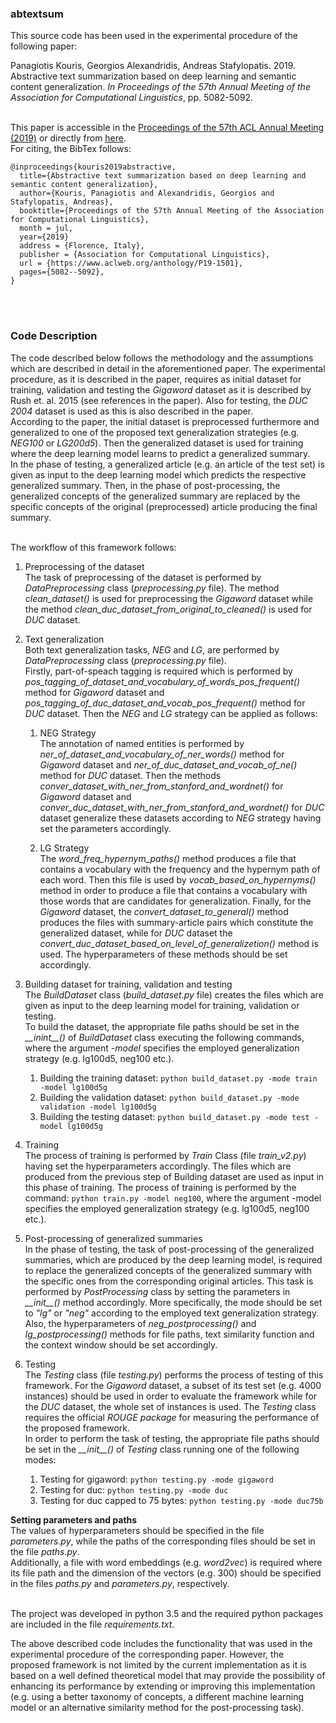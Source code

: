 ### abtextsum
This source code has been used in the experimental procedure of the following paper:

Panagiotis Kouris, Georgios Alexandridis, Andreas Stafylopatis. 2019. Abstractive text summarization based on deep learning and semantic content generalization. _In Proceedings of the 57th Annual Meeting of the Association for Computational Linguistics_, pp. 5082-5092.<br/>
<br/>


This paper is accessible in the [Proceedings of the 57th ACL Annual Meeting (2019)](https://www.aclweb.org/anthology/events/acl-2019/) or directly from [here](https://www.aclweb.org/anthology/P19-1501). 
<br/> For citing, the BibTex follows:
```
@inproceedings{kouris2019abstractive,
  title={Abstractive text summarization based on deep learning and semantic content generalization},
  author={Kouris, Panagiotis and Alexandridis, Georgios and Stafylopatis, Andreas},
  booktitle={Proceedings of the 57th Annual Meeting of the Association for Computational Linguistics},
  month = jul,
  year={2019}
  address = {Florence, Italy},
  publisher = {Association for Computational Linguistics},
  url = {https://www.aclweb.org/anthology/P19-1501},
  pages={5082--5092},
}
```
<br/><br/>

### Code Description
The code described below follows the methodology and the assumptions which are described in detail in the aforementioned paper.
The experimental procedure, as it is described in the paper, requires as initial dataset for training, validation and testing the _Gigaword_ dataset as it is described by Rush et. al. 2015 (see references in the paper). Also for testing, the _DUC 2004_ dataset is used as this is also described in the paper.
<br/>
According to the paper, the initial dataset is preprocessed furthermore and generalized to one of the proposed text generalization strategies (e.g. _NEG100_ or _LG200d5_). Then the generalized dataset is used for training where the deep learning model learns to predict a generalized summary.
<br/>
In the phase of testing, a generalized article (e.g. an article of the test set) is given as input to the deep learning model which predicts the respective generalized summary. Then, in the phase of post-processing, the generalized concepts of the generalized summary are replaced by the specific concepts of the original (preprocessed) article producing the final summary.<br/><br/>  

The workflow of this framework follows:

1. Preprocessing of the dataset<br/> 
The task of preprocessing of the dataset is performed by _DataPreprocessing_ class (_preprocessing.py_ file). The method _clean_dataset()_ is used for preprocessing the _Gigaword_ dataset while the method _clean_duc_dataset_from_original_to_cleaned()_ is used for _DUC_ dataset. 


1. Text generalization<br/>
Both text generalization tasks, _NEG_ and _LG_, are performed by _DataPreprocessing_ class (_preprocessing.py_ file).<br/>
Firstly, part-of-speach tagging is required which is performed by _pos_tagging_of_dataset_and_vocabulary_of_words_pos_frequent()_ method for _Gigaword_ dataset and _pos_tagging_of_duc_dataset_and_vocab_pos_frequent()_ method for _DUC_ dataset. Then the _NEG_ and _LG_ strategy can be applied as follows:
   1. NEG Strategy<br/>
The annotation of named entities is performed by _ner_of_dataset_and_vocabulary_of_ner_words()_ method for _Gigaword_ dataset and _ner_of_duc_dataset_and_vocab_of_ne()_ method for _DUC_ dataset. Then the methods _conver_dataset_with_ner_from_stanford_and_wordnet()_ for _Gigaword_ dataset and _conver_duc_dataset_with_ner_from_stanford_and_wordnet()_ for _DUC_ dataset generalize these datasets according to _NEG_ strategy having set the parameters accordingly. 

   1. LG Strategy<br/> 
The _word_freq_hypernym_paths()_ method produces a file that contains a vocabulary with the frequency and the hypernym path of each word. Then this file is used by _vocab_based_on_hypernyms()_ method in order to produce a file that contains a vocabulary with those words that are candidates for generalization. Finally, for the _Gigaword_ dataset, the _convert_dataset_to_general()_ method produces the files with summary-article pairs which constitute the generalized dataset, while for _DUC_ dataset the _convert_duc_dataset_based_on_level_of_generalizetion()_ method is used. The hyperparameters of these methods should be set accordingly.


1. Building dataset for training, validation and testing<br/>
The _BuildDataset_ class (_build_dataset.py_ file) creates the files which are given as input to the deep learning model for training, validation or testing.
</br>To build the dataset, the appropriate file paths should be set in the _\_\_inint\_\_()_ of _BuildDataset_ class executing the following commands, where the argument _-model_ specifies the employed generalization strategy (e.g. lg100d5, neg100 etc.). 
   1. Building the training dataset: ```python build_dataset.py -mode train -model lg100d5g```
   1. Building the validation dataset: ```python build_dataset.py -mode validation -model lg100d5g``` 
   1. Building the testing dataset: ```python build_dataset.py -mode test -model lg100d5g```
 

1. Training<br/>
The process of training is performed by _Train_ Class (file _train_v2.py_) having set the hyperparameters accordingly. The files which are produced from the previous step of Building dataset are used as input in this phase of training.
The process of training is performed by the command: ```python train.py -model neg100```, where the argument -model specifies the employed generalization strategy (e.g. lg100d5, neg100 etc.).

1. Post-processing of generalized summaries<br/>
In the phase of testing, the task of post-processing of the generalized summaries, which are produced by the deep learning model, is required to replace the generalized concepts of the generalized summary with the specific ones from the corresponding original articles. This task is performed by _PostProcessing_ class by setting the parameters in _\_\_init\_\_()_ method accordingly. More specifically, the mode should be set to _"lg"_ or _"neg"_ according to the employed text generalization strategy. Also, the hyperparameters of _neg_postprocessing()_ and _lg_postprocessing()_ methods for file paths, text similarity function and the context window should be set accordingly.


1. Testing<br/>
The _Testing_ class (file _testing.py_) performs the process of testing of this framework. For the _Gigaword_ dataset, a subset of its test set (e.g. 4000 instances) should be used in order to evaluate the framework while for the _DUC_ dataset, the whole set of instances is used. The _Testing_ class requires the official _ROUGE package_ for measuring the performance of the proposed framework.<br/>
In order to perform the task of testing, the appropriate file paths should be set in the _\_\_init\_\_()_ of _Testing_ class running one of the following modes: 
   1. Testing for gigaword: ```python testing.py -mode gigaword``` 
   1. Testing for duc: ```python testing.py -mode duc``` 
   1. Testing for duc capped to 75 bytes: ```python testing.py -mode duc75b```

**Setting parameters and paths**<br/>
The values of hyperparameters should be specified in the file _parameters.py_, while the paths of the corresponding files should be set in the file _paths.py_. </br> 
Additionally, a file with word embeddings (e.g. _word2vec_) is required where its file path and the dimension of the vectors (e.g. 300) should be specified in the files _paths.py_ and _parameters.py_, respectively.<br/><br/>

The project was developed in python 3.5 and the required python packages are included in the file _requirements.txt_.

The above described code includes the functionality that was used in the experimental procedure of the corresponding paper. However, the proposed framework is not limited by the current implementation as it is based on a well defined theoretical model that may provide the possibility of enhancing its performance by extending or improving this implementation (e.g. using a better taxonomy of concepts, a different machine learning model or an alternative similarity method for the post-processing task). 
